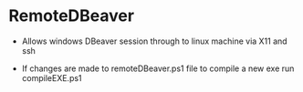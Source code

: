 ﻿# RemoteDBeaver

* Allows windows DBeaver session through to linux machine via X11 and ssh

* If changes are made to remoteDBeaver.ps1 file to compile a new exe run compileEXE.ps1
